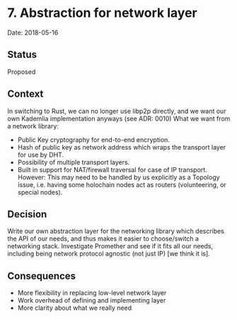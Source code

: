 # 7. Abstraction for network layer

Date: 2018-05-16

## Status

Proposed

## Context

In switching to Rust, we can no longer use libp2p directly, and we want our own Kademlia implementation anyways (see ADR: 0010)
What we want from a network library:
* Public Key cryptography for end-to-end encryption.
* Hash of public key as network address which wraps the transport layer for use by DHT.
* Possibility of multiple transport layers.
* Built in support for NAT/firewall traversal for case of IP transport. However: This may need to be handled by us explicitly as a Topology issue, i.e. having some holochain nodes act as routers (volunteering, or special nodes).

## Decision

Write our own abstraction layer for the networking library which describes the API of our needs, and thus makes it easier to choose/switch a networking stack.
Investigate Promether and see if it fits all our needs, including being network protocol agnostic (not just IP) [we think it is].

## Consequences

* More flexibility in replacing low-level network layer
* Work overhead of defining and implementing layer
* More clarity about what we really need
